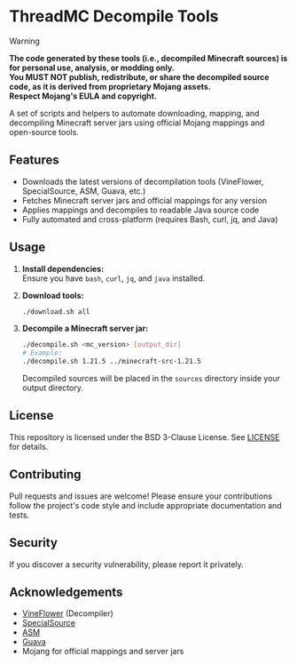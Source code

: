 # ThreadMC Decompile Tools

> [!WARNING]
> **The code generated by these tools (i.e., decompiled Minecraft sources) is for personal use, analysis, or modding only.  
> You MUST NOT publish, redistribute, or share the decompiled source code, as it is derived from proprietary Mojang assets.  
> Respect Mojang's EULA and copyright.**

A set of scripts and helpers to automate downloading, mapping, and decompiling Minecraft server jars using official Mojang mappings and open-source tools.

## Features

- Downloads the latest versions of decompilation tools (VineFlower, SpecialSource, ASM, Guava, etc.)
- Fetches Minecraft server jars and official mappings for any version
- Applies mappings and decompiles to readable Java source code
- Fully automated and cross-platform (requires Bash, curl, jq, and Java)

## Usage

1. **Install dependencies:**  
   Ensure you have `bash`, `curl`, `jq`, and `java` installed.

2. **Download tools:**  
   ```bash
   ./download.sh all
   ```

3. **Decompile a Minecraft server jar:**  
   ```bash
   ./decompile.sh <mc_version> [output_dir]
   # Example:
   ./decompile.sh 1.21.5 ../minecraft-src-1.21.5
   ```

   Decompiled sources will be placed in the `sources` directory inside your output directory.

## License

This repository is licensed under the BSD 3-Clause License. See [LICENSE](LICENSE) for details.

## Contributing

Pull requests and issues are welcome! Please ensure your contributions follow the project's code style and include appropriate documentation and tests.

## Security

If you discover a security vulnerability, please report it privately.

## Acknowledgements

- [VineFlower](https://github.com/Vineflower/vineflower) (Decompiler)
- [SpecialSource](https://github.com/md-5/SpecialSource)
- [ASM](https://asm.ow2.io/)
- [Guava](https://github.com/google/guava)
- Mojang for official mappings and server jars
